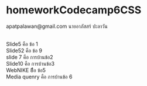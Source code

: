 # homeworkCodecamp6CSS
<p>apatpalawan@gmail.com นายอาภัสสร์ ปะลาวัน </p> <br>
 Slide5  คือ ข้อ 1 <br>
 Slide52 คือ ข้อ 9 <br>
slide 7 คือ การบ้านข้อ2 <br>
Slide10 คือ การบ้านข้อ3 <br>
WebNIKE 8ือ  ข้อ5   <br>
Media quenry คือ การบ้านข้อ 6   <br>
